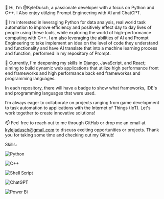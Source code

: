 👋 Hi, I’m @KyleDusch, a passionate developer with a focus on Python and C++. I Also enjoy utilzing Prompt Engineering with AI and ChatGPT. 

👀 I’m interested in leveraging Python for data analysis, real world task automation to improve efficiency and positively effect day to day lives of people using these tools, while exploring the world of high-performance computing with C++. I am also leveraging the abilities of AI and Prompt Engineering to take implement an idea on the level of code they understand and functionality and have AI translate that into a machine learning process and function, performed in my repository of Prompt.                       

🌱 Currently, I'm deepening my skills in Django, JavaScript, and React; aiming to build dynamic web applications that utilize high performance front end frameworks and high performance back end frameworkss and programming languages. 

In each repository, there will have a badge to show what frameworks, IDE's and programming languages that were used. 

I’m always eager to collaborate on projects ranging from game development to task automation to applications with the Internet of Things (IoT). Let's work together to create innovative solutions!

📫 Feel free to reach out to me through GitHub or drop me an email at kylejadusch@gmail.com to discuss exciting opportunities or projects. Thank you for taking some time and checking out my Github!

Skills: 

![Python](https://img.shields.io/badge/python-3670A0?style=for-the-badge&logo=python&logoColor=ffdd54) 

![C++](https://img.shields.io/badge/c++-%2300599C.svg?style=for-the-badge&logo=c%2B%2B&logoColor=white)

![Shell Script](https://img.shields.io/badge/shell_script-%23121011.svg?style=for-the-badge&logo=gnu-bash&logoColor=white) 

![ChatGPT](https://img.shields.io/badge/chatGPT-74aa9c?style=for-the-badge&logo=openai&logoColor=white)

![Power Bi](https://img.shields.io/badge/power_bi-F2C811?style=for-the-badge&logo=powerbi&logoColor=black)
